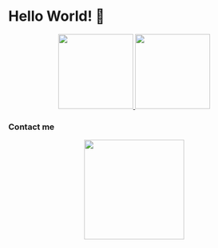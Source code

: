 
# Hello World! 👋

<p align="center">
  <a href="https://github.com/psychothegoat">
    <img height=150 src="https://github-readme-stats.vercel.app/api?username=psychothegoat&show_icons=false&theme=dark&hide_border=true" />
  </a>
  <a href="https://github.com/psycho-bs">
    <img height=150 src="https://github-readme-stats.vercel.app/api/top-langs/?username=psychothegoat&layout=compact&card_width=306&theme=dark&hide_title=false&langs_count=5&hide_border=true" />
  </a>
</p>

### Contact me
<p align="center">
  <a href="https://discord.gg/Hb8dp4Dq5b">
    <img height=200 src="https://lanyard.cnrad.dev/api/980421433081593886?borderRadius=10px&theme=dark&idleMessage=%20%E2%86%AA%20https%3A%2F%2Fguns.lol%2F777._%20%E2%86%AA%20https%3A%2F%2Fdiscord.gg%2Fnightfall" />
  </a>
</p>

